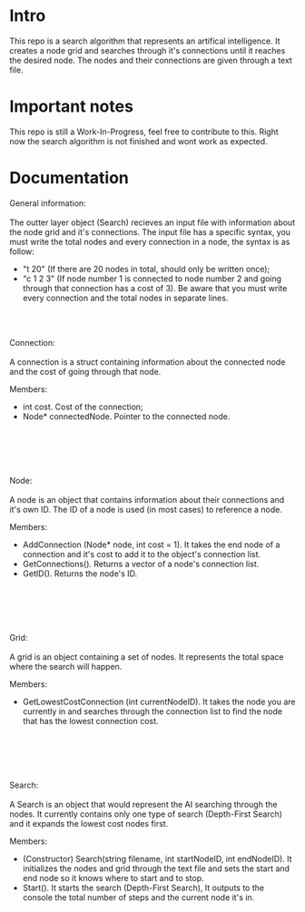 # Intro
 This repo is a search algorithm that represents an artifical intelligence. It creates a node grid and searches through it's connections until it reaches the desired node.
 The nodes and their connections are given through a text file.
 
# Important notes
 This repo is still a Work-In-Progress, feel free to contribute to this.
 Right now the search algorithm is not finished and wont work as expected.
 
# Documentation
 General information: <br></br>
  The outter layer object (Search) recieves an input file with information about the node grid and it's connections. The input file has a specific syntax, you must write the total nodes and every connection in a node, the syntax is as follow:
   - "t 20" (If there are 20 nodes in total, should only be written once);
   - "c 1 2 3" (If node number 1 is connected to node number 2 and going through that connection has a cost of 3).
  Be aware that you must write every connection and the total nodes in separate lines.
 
  <br></br>
  
 Connection: <br></br>
  A connection is a struct containing information about the connected node and the cost of going through that node.
   
  Members: <br>
   
   - int cost. Cost of the connection;
   - Node* connectedNode. Pointer to the connected node.
  
  <br></br>
  <br></br>
  
 Node: <br></br>
  A node is an object that contains information about their connections and it's own ID. The ID of a node is used (in most cases) to reference a node.
  
  Members: <br>
  
   - AddConnection (Node* node, int cost = 1). It takes the end node of a connection and it's cost to add it to the object's connection list.
   - GetConnections(). Returns a vector of a node's connection list.
   - GetID(). Returns the node's ID.

<br></br>
<br></br>

 Grid: <br></br>
  A grid is an object containing a set of nodes. It represents the total space where the search will happen.

Members: <br>

   - GetLowestCostConnection (int currentNodeID). It takes the node you are currently in and searches through the connection list to find the node that has the lowest connection cost.

<br></br>
<br></br>

Search: <br></br>
  A Search is an object that would represent the AI searching through the nodes. It currently contains only one type of search (Depth-First Search) and it expands the lowest cost nodes first.

 Members: <br>
 
   - (Constructor) Search(string filename, int startNodeID, int endNodeID). It initializes the nodes and grid through the text file and sets the start and end node so it knows where to start and to stop.
   - Start(). It starts the search (Depth-First Search), It outputs to the console the total number of steps and the current node it's in.
